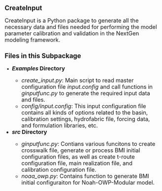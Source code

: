 ## CreateInput

<font size="4"> CreateInput is a Python package to generate all the necessary data and files needed for performing the model parameter calibration and validation in the NextGen modeling framework. </font>

## Files in this Subpackage 
- <font size="4">___Examples_ Directory__
  - <font size="4">_create_input.py_: Main script to read master configuration file _input.config_ and call functions in _ginputfunc.py_ to generate the required input data and files. </font>
  - <font size="4">_config/input.config_: This input configuration file contains all kinds of options related to the basin, calibration settings, hydrofabric file, forcing data, and formulation libraries, etc. </font>
- <font size="4">___src_ Directory__
  - <font size="4">_ginputfunc.py_: Contians various funcitons to create crosswalk file, generate or process BMI initial configuration files, as well as create t-route configuration file, main realization file, and calibration configuration file. </font>
  - <font size="4">_noaa_owp.py_: Contains function to generate BMI initial configuraiton for Noah-OWP-Modular model. </font>
